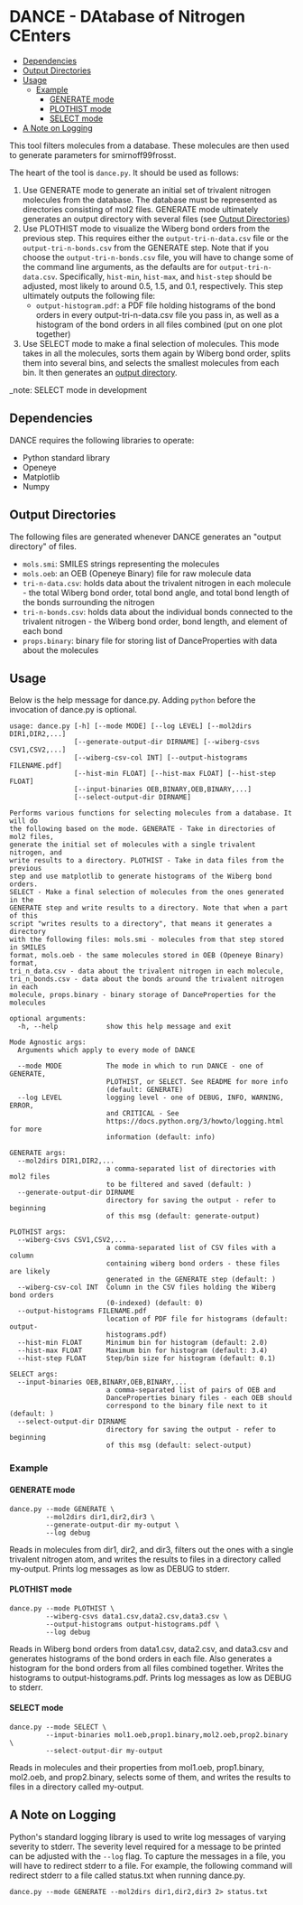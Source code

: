 # DANCE - DAtabase of Nitrogen CEnters

<!-- toc -->

- [Dependencies](#dependencies)
- [Output Directories](#output-directories)
- [Usage](#usage)
  - [Example](#example)
    - [GENERATE mode](#generate-mode)
    - [PLOTHIST mode](#plothist-mode)
    - [SELECT mode](#select-mode)
- [A Note on Logging](#a-note-on-logging)

<!-- tocstop -->

This tool filters molecules from a database. These molecules are then used to
generate parameters for smirnoff99frosst.

The heart of the tool is `dance.py`. It should be used as follows:

1. Use GENERATE mode to generate an initial set of trivalent nitrogen molecules
   from the database. The database must be represented as directories consisting
   of mol2 files. GENERATE mode ultimately generates an output directory with
   several files (see [Output Directories](#output-directories))
2. Use PLOTHIST mode to visualize the Wiberg bond orders from the previous step.
   This requires either the `output-tri-n-data.csv` file or the
   `output-tri-n-bonds.csv` from the GENERATE step. Note that if you choose the
   `output-tri-n-bonds.csv` file, you will have to change some of the command
   line arguments, as the defaults are for `output-tri-n-data.csv`.
   Specifically, `hist-min`, `hist-max`, and `hist-step` should be adjusted,
   most likely to around 0.5, 1.5, and 0.1, respectively. This step ultimately
   outputs the following file:
   - `output-histogram.pdf`: a PDF file holding histograms of the bond orders in
     every output-tri-n-data.csv file you pass in, as well as a histogram of the
     bond orders in all files combined (put on one plot together)
3. Use SELECT mode to make a final selection of molecules. This mode takes in
   all the molecules, sorts them again by Wiberg bond order, splits them into
   several bins, and selects the smallest molecules from each bin. It then
   generates an [output directory](#output-directories).

_note: SELECT mode in development

## Dependencies

DANCE requires the following libraries to operate:

- Python standard library
- Openeye
- Matplotlib
- Numpy

## Output Directories

The following files are generated whenever DANCE generates an "output directory"
of files.

- `mols.smi`: SMILES strings representing the molecules
- `mols.oeb`: an OEB (Openeye Binary) file for raw molecule data
- `tri-n-data.csv`: holds data about the trivalent nitrogen in each
  molecule - the total Wiberg bond order, total bond angle, and total bond
  length of the bonds surrounding the nitrogen
- `tri-n-bonds.csv`: holds data about the individual bonds connected
  to the trivalent nitrogen - the Wiberg bond order, bond length, and element
  of each bond
- `props.binary`: binary file for storing list of DanceProperties with
  data about the molecules

## Usage

Below is the help message for dance.py. Adding `python` before the
invocation of dance.py is optional.

```
usage: dance.py [-h] [--mode MODE] [--log LEVEL] [--mol2dirs DIR1,DIR2,...]
                [--generate-output-dir DIRNAME] [--wiberg-csvs CSV1,CSV2,...]
                [--wiberg-csv-col INT] [--output-histograms FILENAME.pdf]
                [--hist-min FLOAT] [--hist-max FLOAT] [--hist-step FLOAT]
                [--input-binaries OEB,BINARY,OEB,BINARY,...]
                [--select-output-dir DIRNAME]

Performs various functions for selecting molecules from a database. It will do
the following based on the mode. GENERATE - Take in directories of mol2 files,
generate the initial set of molecules with a single trivalent nitrogen, and
write results to a directory. PLOTHIST - Take in data files from the previous
step and use matplotlib to generate histograms of the Wiberg bond orders.
SELECT - Make a final selection of molecules from the ones generated in the
GENERATE step and write results to a directory. Note that when a part of this
script "writes results to a directory", that means it generates a directory
with the following files: mols.smi - molecules from that step stored in SMILES
format, mols.oeb - the same molecules stored in OEB (Openeye Binary) format,
tri_n_data.csv - data about the trivalent nitrogen in each molecule,
tri_n_bonds.csv - data about the bonds around the trivalent nitrogen in each
molecule, props.binary - binary storage of DanceProperties for the molecules

optional arguments:
  -h, --help            show this help message and exit

Mode Agnostic args:
  Arguments which apply to every mode of DANCE

  --mode MODE           The mode in which to run DANCE - one of GENERATE,
                        PLOTHIST, or SELECT. See README for more info
                        (default: GENERATE)
  --log LEVEL           logging level - one of DEBUG, INFO, WARNING, ERROR,
                        and CRITICAL - See
                        https://docs.python.org/3/howto/logging.html for more
                        information (default: info)

GENERATE args:
  --mol2dirs DIR1,DIR2,...
                        a comma-separated list of directories with mol2 files
                        to be filtered and saved (default: )
  --generate-output-dir DIRNAME
                        directory for saving the output - refer to beginning
                        of this msg (default: generate-output)

PLOTHIST args:
  --wiberg-csvs CSV1,CSV2,...
                        a comma-separated list of CSV files with a column
                        containing wiberg bond orders - these files are likely
                        generated in the GENERATE step (default: )
  --wiberg-csv-col INT  Column in the CSV files holding the Wiberg bond orders
                        (0-indexed) (default: 0)
  --output-histograms FILENAME.pdf
                        location of PDF file for histograms (default: output-
                        histograms.pdf)
  --hist-min FLOAT      Minimum bin for histogram (default: 2.0)
  --hist-max FLOAT      Maximum bin for histogram (default: 3.4)
  --hist-step FLOAT     Step/bin size for histogram (default: 0.1)

SELECT args:
  --input-binaries OEB,BINARY,OEB,BINARY,...
                        a comma-separated list of pairs of OEB and
                        DanceProperties binary files - each OEB should
                        correspond to the binary file next to it (default: )
  --select-output-dir DIRNAME
                        directory for saving the output - refer to beginning
                        of this msg (default: select-output)
```

### Example

#### GENERATE mode

```
dance.py --mode GENERATE \
         --mol2dirs dir1,dir2,dir3 \
         --generate-output-dir my-output \
         --log debug
```

Reads in molecules from dir1, dir2, and dir3, filters out the ones with a single
trivalent nitrogen atom, and writes the results to files in a directory called
my-output. Prints log messages as low as DEBUG to stderr.

#### PLOTHIST mode

```
dance.py --mode PLOTHIST \
         --wiberg-csvs data1.csv,data2.csv,data3.csv \
         --output-histograms output-histograms.pdf \
         --log debug
```

Reads in Wiberg bond orders from data1.csv, data2.csv, and data3.csv and
generates histograms of the bond orders in each file. Also generates a histogram
for the bond orders from all files combined together. Writes the histograms to
output-histograms.pdf. Prints log messages as low as DEBUG to stderr.

#### SELECT mode

```
dance.py --mode SELECT \
         --input-binaries mol1.oeb,prop1.binary,mol2.oeb,prop2.binary \
         --select-output-dir my-output
```

Reads in molecules and their properties from mol1.oeb, prop1.binary, mol2.oeb,
and prop2.binary, selects some of them, and writes the results to files in a
directory called my-output.

## A Note on Logging

Python's standard logging library is used to write log messages of varying
severity to stderr. The severity level required for a message to be printed can
be adjusted with the `--log` flag. To capture the messages in a file, you will
have to redirect stderr to a file. For example, the following command will
redirect stderr to a file called status.txt when running dance.py.

```
dance.py --mode GENERATE --mol2dirs dir1,dir2,dir3 2> status.txt
```
